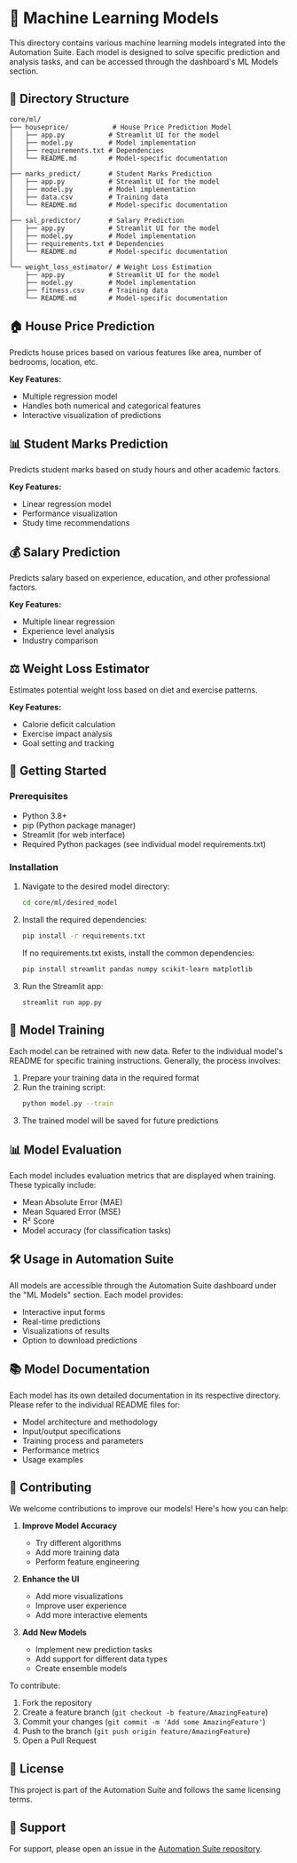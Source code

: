 # 🤖 Machine Learning Models

This directory contains various machine learning models integrated into the Automation Suite. Each model is designed to solve specific prediction and analysis tasks, and can be accessed through the dashboard's ML Models section.

## 📂 Directory Structure

```
core/ml/
├── houseprice/           # House Price Prediction Model
│   ├── app.py           # Streamlit UI for the model
│   ├── model.py         # Model implementation
│   ├── requirements.txt # Dependencies
│   └── README.md        # Model-specific documentation
│
├── marks_predict/       # Student Marks Prediction
│   ├── app.py           # Streamlit UI for the model
│   ├── model.py         # Model implementation
│   ├── data.csv         # Training data
│   └── README.md        # Model-specific documentation
│
├── sal_predictor/       # Salary Prediction
│   ├── app.py           # Streamlit UI for the model
│   ├── model.py         # Model implementation
│   ├── requirements.txt # Dependencies
│   └── README.md        # Model-specific documentation
│
└── weight_loss_estimator/ # Weight Loss Estimation
    ├── app.py           # Streamlit UI for the model
    ├── model.py         # Model implementation
    ├── fitness.csv      # Training data
    └── README.md        # Model-specific documentation
```

## 🏠 House Price Prediction

Predicts house prices based on various features like area, number of bedrooms, location, etc.

**Key Features:**
- Multiple regression model
- Handles both numerical and categorical features
- Interactive visualization of predictions

## 📊 Student Marks Prediction

Predicts student marks based on study hours and other academic factors.

**Key Features:**
- Linear regression model
- Performance visualization
- Study time recommendations

## 💰 Salary Prediction

Predicts salary based on experience, education, and other professional factors.

**Key Features:**
- Multiple linear regression
- Experience level analysis
- Industry comparison

## ⚖️ Weight Loss Estimator

Estimates potential weight loss based on diet and exercise patterns.

**Key Features:**
- Calorie deficit calculation
- Exercise impact analysis
- Goal setting and tracking

## 🚀 Getting Started

### Prerequisites

- Python 3.8+
- pip (Python package manager)
- Streamlit (for web interface)
- Required Python packages (see individual model requirements.txt)

### Installation

1. Navigate to the desired model directory:
   ```bash
   cd core/ml/desired_model
   ```

2. Install the required dependencies:
   ```bash
   pip install -r requirements.txt
   ```
   
   If no requirements.txt exists, install the common dependencies:
   ```bash
   pip install streamlit pandas numpy scikit-learn matplotlib
   ```

3. Run the Streamlit app:
   ```bash
   streamlit run app.py
   ```

## 🧠 Model Training

Each model can be retrained with new data. Refer to the individual model's README for specific training instructions. Generally, the process involves:

1. Prepare your training data in the required format
2. Run the training script:
   ```bash
   python model.py --train
   ```
3. The trained model will be saved for future predictions

## 📊 Model Evaluation

Each model includes evaluation metrics that are displayed when training. These typically include:

- Mean Absolute Error (MAE)
- Mean Squared Error (MSE)
- R² Score
- Model accuracy (for classification tasks)

## 🛠️ Usage in Automation Suite

All models are accessible through the Automation Suite dashboard under the "ML Models" section. Each model provides:

- Interactive input forms
- Real-time predictions
- Visualizations of results
- Option to download predictions

## 📚 Model Documentation

Each model has its own detailed documentation in its respective directory. Please refer to the individual README files for:

- Model architecture and methodology
- Input/output specifications
- Training process and parameters
- Performance metrics
- Usage examples

## 🤝 Contributing

We welcome contributions to improve our models! Here's how you can help:

1. **Improve Model Accuracy**
   - Try different algorithms
   - Add more training data
   - Perform feature engineering

2. **Enhance the UI**
   - Add more visualizations
   - Improve user experience
   - Add more interactive elements

3. **Add New Models**
   - Implement new prediction tasks
   - Add support for different data types
   - Create ensemble models

To contribute:

1. Fork the repository
2. Create a feature branch (`git checkout -b feature/AmazingFeature`)
3. Commit your changes (`git commit -m 'Add some AmazingFeature'`)
4. Push to the branch (`git push origin feature/AmazingFeature`)
5. Open a Pull Request

## 📄 License

This project is part of the Automation Suite and follows the same licensing terms.

## 📧 Support

For support, please open an issue in the [Automation Suite repository](https://github.com/yourusername/automation-suite/issues).
